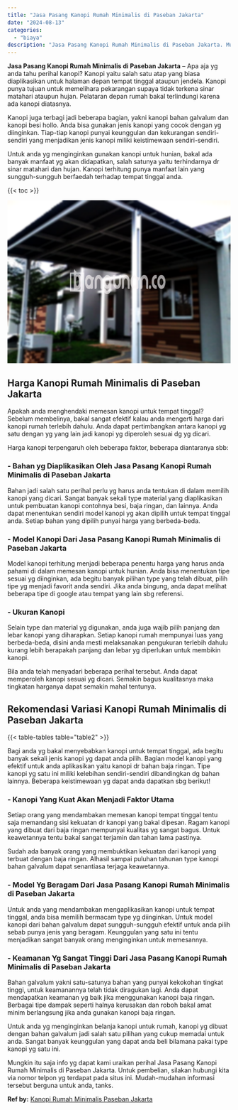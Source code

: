 ```yaml
---
title: "Jasa Pasang Kanopi Rumah Minimalis di Paseban Jakarta"
date: "2024-08-13"
categories: 
  - "biaya"
description: "Jasa Pasang Kanopi Rumah Minimalis di Paseban Jakarta. Mungkin itu saja info yg dapat kami uraikan perihal Jasa Pasang Kanopi Rumah Minimalis di Paseban Jaka..."
---
```


**Jasa Pasang Kanopi Rumah Minimalis di Paseban Jakarta** – Apa aja yg anda tahu perihal kanopi? Kanopi yaitu salah satu atap yang biasa diaplikasikan untuk halaman depan tempat tinggal ataupun jendela. Kanopi punya tujuan untuk memelihara pekarangan supaya tidak terkena sinar matahari ataupun hujan. Pelataran depan rumah bakal terlindungi karena ada kanopi diatasnya.

Kanopi juga terbagi jadi beberapa bagian, yakni kanopi bahan galvalum dan kanopi besi hollo. Anda bisa gunakan jenis kanopi yang cocok dengan yg diinginkan. Tiap-tiap kanopi punyai keunggulan dan kekurangan sendiri-sendiri yang menjadikan jenis kanopi miliki keistimewaan sendiri-sendiri.

Untuk anda yg menginginkan gunakan kanopi untuk hunian, bakal ada banyak manfaat yg akan didapatkan, salah satunya yaitu terhindarnya dr sinar matahari dan hujan. Kanopi terhitung punya manfaat lain yang sungguh-sungguh berfaedah terhadap tempat tinggal anda.

{{< toc >}}

![Jasa Pasang Kanopi Rumah Minimalis di Paseban Jakarta](/images/harga-kanopi-minimalis-16.png)

## Harga Kanopi Rumah Minimalis di Paseban Jakarta

Apakah anda menghendaki memesan kanopi untuk tempat tinggal? Sebelum membelinya, bakal sangat efektif kalau anda mengerti harga dari kanopi rumah terlebih dahulu. Anda dapat pertimbangkan antara kanopi yg satu dengan yg yang lain jadi kanopi yg diperoleh sesuai dg yg dicari.

Harga kanopi terpengaruh oleh beberapa faktor, beberapa diantaranya sbb:

### \- Bahan yg Diaplikasikan Oleh Jasa Pasang Kanopi Rumah Minimalis di Paseban Jakarta

Bahan jadi salah satu perihal perlu yg harus anda tentukan di dalam memilih kanopi yang dicari. Sangat banyak sekali type material yang diaplikasikan untuk pembuatan kanopi contohnya besi, baja ringan, dan lainnya. Anda dapat menentukan sendiri model kanopi yg akan dipilih untuk tempat tinggal anda. Setiap bahan yang dipilih punyai harga yang berbeda-beda.

### \- Model Kanopi Dari Jasa Pasang Kanopi Rumah Minimalis di Paseban Jakarta

Model kanopi terhitung menjadi beberapa penentu harga yang harus anda pahami di dalam memesan kanopi untuk hunian. Anda bisa menentukan tipe sesuai yg diinginkan, ada begitu banyak pilihan type yang telah dibuat, pilih tipe yg menjadi favorit anda sendiri. Jika anda bingung, anda dapat melihat beberapa tipe di google atau tempat yang lain sbg referensi.

### \- Ukuran Kanopi

Selain type dan material yg digunakan, anda juga wajib pilih panjang dan lebar kanopi yang diharapkan. Setiap kanopi rumah mempunyai luas yang berbeda-beda, disini anda mesti melaksanakan pengukuran terlebih dahulu kurang lebih berapakah panjang dan lebar yg diperlukan untuk membikin kanopi.

Bila anda telah menyadari beberapa perihal tersebut. Anda dapat memperoleh kanopi sesuai yg dicari. Semakin bagus kualitasnya maka tingkatan harganya dapat semakin mahal tentunya.

## Rekomendasi Variasi Kanopi Rumah Minimalis di Paseban Jakarta

{{< table-tables table="table2" >}}

Bagi anda yg bakal menyebabkan kanopi untuk tempat tinggal, ada begitu banyak sekali jenis kanopi yg dapat anda pilih. Bagian model kanopi yang efektif untuk anda aplikasikan yaitu kanopi dr bahan baja ringan. Tipe kanopi yg satu ini miliki kelebihan sendiri-sendiri dibandingkan dg bahan lainnya. Beberapa keistimewaan yg dapat anda dapatkan sbg berikut!

### \- Kanopi Yang Kuat Akan Menjadi Faktor Utama

Setiap orang yang mendambakan memesan kanopi tempat tinggal tentu saja memandang sisi kekuatan dr kanopi yang bakal dipesan. Ragam kanopi yang dibuat dari baja ringan mempunyai kualitas yg sangat bagus. Untuk keawetannya tentu bakal sangat terjamin dan tahan lama pastinya.

Sudah ada banyak orang yang membuktikan kekuatan dari kanopi yang terbuat dengan baja ringan. Alhasil sampai puluhan tahunan type kanopi bahan galvalum dapat senantiasa terjaga keawetannya.

### \- Model Yg Beragam Dari Jasa Pasang Kanopi Rumah Minimalis di Paseban Jakarta

Untuk anda yang mendambakan mengaplikasikan kanopi untuk tempat tinggal, anda bisa memilih bermacam type yg diinginkan. Untuk model kanopi dari bahan galvalum dapat sungguh-sungguh efektif untuk anda pilih sebab punya jenis yang beragam. Keunggulan yang satu ini tentu menjadikan sangat banyak orang menginginkan untuk memesannya.

### \- Keamanan Yg Sangat Tinggi Dari Jasa Pasang Kanopi Rumah Minimalis di Paseban Jakarta

Bahan galvalum yakni satu-satunya bahan yang punyai kekokohan tingkat tinggi, untuk keamanannya telah tidak diragukan lagi. Anda dapat mendapatkan keamanan yg baik jika menggunakan kanopi baja ringan. Berbagai tipe dampak seperti halnya kerusakan dan roboh bakal amat minim berlangsung jika anda gunakan kanopi baja ringan.

Untuk anda yg menginginkan belanja kanopi untuk rumah, kanopi yg dibuat dengan bahan galvalum jadi salah satu pilihan yang cukup memadai untuk anda. Sangat banyak keunggulan yang dapat anda beli bilamana pakai type kanopi yg satu ini.

Mungkin itu saja info yg dapat kami uraikan perihal Jasa Pasang Kanopi Rumah Minimalis di Paseban Jakarta. Untuk pembelian, silakan hubungi kita via nomor telpon yg terdapat pada situs ini. Mudah-mudahan informasi tersebut berguna untuk anda, tanks.

**Ref by:**  [Kanopi Rumah Minimalis Paseban Jakarta](https://id.wikipedia.org/wiki/Kanopi)
